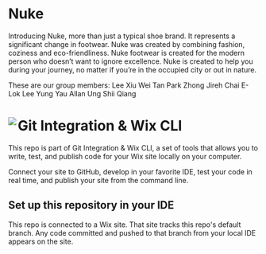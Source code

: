 # Nuke

Introducing Nuke, more than just a typical shoe brand. It represents a significant change in footwear. Nuke was created by combining fashion, coziness and eco-friendliness. Nuke footwear is created for the modern person who doesn’t want to ignore excellence. Nuke is created to help you during your journey, no matter if you’re in the occupied city or out in nature.

These are our group members:
Lee Xiu Wei
Tan Park Zhong
Jireh Chai E-Lok
Lee Yung Yau
Allan Ung Shii Qiang

# Git Integration & Wix CLI <img align="left" src="https://user-images.githubusercontent.com/89579857/185785022-cab37bf5-26be-4f11-85f0-1fac63c07d3b.png">

This repo is part of Git Integration & Wix CLI, a set of tools that allows you to write, test, and publish code for your Wix site locally on your computer. 

Connect your site to GitHub, develop in your favorite IDE, test your code in real time, and publish your site from the command line.

## Set up this repository in your IDE
This repo is connected to a Wix site. That site tracks this repo's default branch. Any code committed and pushed to that branch from your local IDE appears on the site.
